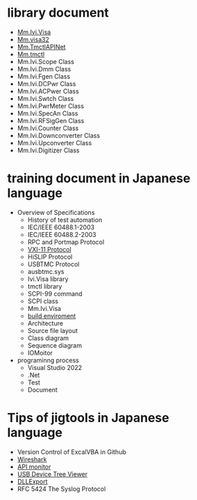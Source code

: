 # library document
- [Mm.Ivi.Visa](https://mitakamakers.github.io/Ivi.Visa/Ivi.Visa/)
- [Mm.visa32](https://mitakamakers.github.io/Ivi.Visa/visa32/)
- [Mm.TmctlAPINet](https://mitakamakers.github.io/Ivi.Visa/TmctlAPINet/)
- [Mm.tmctl](https://mitakamakers.github.io/Ivi.Visa/tmctl/)
- Mm.Ivi.Scope Class
- Mm.Ivi.Dmm Class
- Mm.Ivi.Fgen Class
- Mm.Ivi.DCPwr Class
- Mm.Ivi.ACPwer Class
- Mm.Ivi.Swtch Class
- Mm.Ivi.PwrMeter Class
- Mm.Ivi.SpecAn Class
- Mm.Ivi.RFSigGen Class
- Mm.Ivi.Counter Class
- Mm.Ivi.Downconverter Class
- Mm.Ivi.Upconverter Class
- Mm.Ivi.Digitizer Class

# training document in Japanese language
- Overview of Specifications
  - History of test automation
  - IEC/IEEE 60488.1-2003
  - IEC/IEEE 60488.2-2003
  - RPC and Portmap Protocol
  - [VXI-11 Protocol](https://qiita.com/MitakaMakers/items/ee837fd1b8f43e464856)
  - HiSLIP Protocol
  - USBTMC Protocol
  - ausbtmc.sys
  - Ivi.Visa library
  - tmctl library
  - SCPI-99 command
  - SCPI class
  - Mm.Ivi.Visa
  - [build enviroment](https://mitakamakers.github.io/Ivi.Visa/ja/DEVELOPPERS.html)
  - Architecture
  - Source file layout
  - Class diagram
  - Sequence diagram
  - IOMoitor
- programinng process
  - Visual Studio 2022
  - .Net
  - Test
  - Document

# Tips of jigtools in Japanese language
- Version Control of ExcalVBA in Github
- [Wireshark](https://www.wireshark.org/download.html)
- [API monitor](http://www.rohitab.com/apimonitor)
- [USB Device Tree Viewer](https://www.uwe-sieber.de/usbtreeview_e.html)
- [DLLExport](https://github.com/3F/DllExport)
- RFC 5424 The Syslog Protocol

